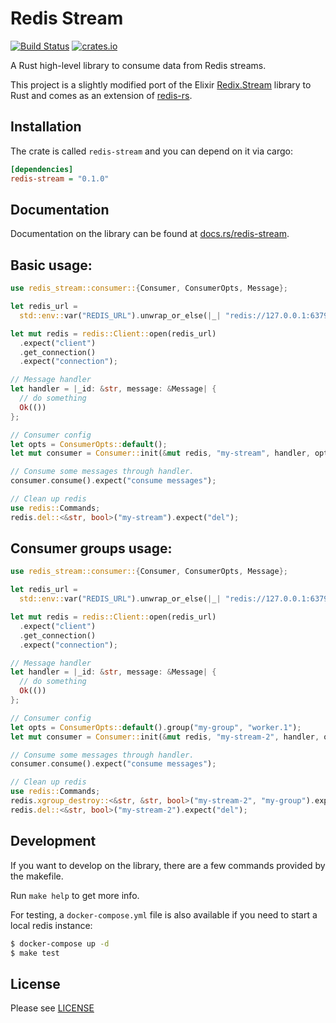 # Redis Stream

[![Build Status](https://travis-ci.org/klaxit/redis-stream-rs.svg?branch=master)](https://travis-ci.org/klaxit/redis-stream-rs)
[![crates.io](http://meritbadge.herokuapp.com/redis-stream)](https://crates.io/crates/redis-stream)

A Rust high-level library to consume data from Redis streams.

This project is a slightly modified port of the Elixir
[Redix.Stream](https://github.com/compound-finance/redix_stream) library to Rust
and comes as an extension of [redis-rs](https://github.com/mitsuhiko/redis-rs).

## Installation

The crate is called `redis-stream` and you can depend on it via cargo:

```ini
[dependencies]
redis-stream = "0.1.0"
```

## Documentation

Documentation on the library can be found at
[docs.rs/redis-stream](https://docs.rs/redis-stream).

## Basic usage:

```rust
use redis_stream::consumer::{Consumer, ConsumerOpts, Message};

let redis_url =
  std::env::var("REDIS_URL").unwrap_or_else(|_| "redis://127.0.0.1:6379".to_string());

let mut redis = redis::Client::open(redis_url)
  .expect("client")
  .get_connection()
  .expect("connection");

// Message handler
let handler = |_id: &str, message: &Message| {
  // do something
  Ok(())
};

// Consumer config
let opts = ConsumerOpts::default();
let mut consumer = Consumer::init(&mut redis, "my-stream", handler, opts).expect("consumer");

// Consume some messages through handler.
consumer.consume().expect("consume messages");

// Clean up redis
use redis::Commands;
redis.del::<&str, bool>("my-stream").expect("del");
```

## Consumer groups usage:

```rust
use redis_stream::consumer::{Consumer, ConsumerOpts, Message};

let redis_url =
  std::env::var("REDIS_URL").unwrap_or_else(|_| "redis://127.0.0.1:6379".to_string());

let mut redis = redis::Client::open(redis_url)
  .expect("client")
  .get_connection()
  .expect("connection");

// Message handler
let handler = |_id: &str, message: &Message| {
  // do something
  Ok(())
};

// Consumer config
let opts = ConsumerOpts::default().group("my-group", "worker.1");
let mut consumer = Consumer::init(&mut redis, "my-stream-2", handler, opts).unwrap();

// Consume some messages through handler.
consumer.consume().expect("consume messages");

// Clean up redis
use redis::Commands;
redis.xgroup_destroy::<&str, &str, bool>("my-stream-2", "my-group").expect("xgroup destroy");
redis.del::<&str, bool>("my-stream-2").expect("del");
```

## Development

If you want to develop on the library, there are a few commands provided by the
makefile.

Run `make help` to get more info.

For testing, a `docker-compose.yml` file is also available if you need to start a local redis instance:

```sh
$ docker-compose up -d
$ make test
```
## License

Please see [LICENSE](./LICENSE)
